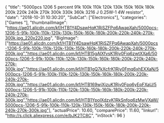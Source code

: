 {
	"title": "5000pcs 1206 5 percent  91k 100k 110k 120k 130k 150k 160k 180k 200k 220k 240k 270k 300k 330k 360k  3216 J  0.25W-1 4W resistor",
	"date": "2018-10-31 10:30:20",
	"SubCat": ["Electronics"],
	"categories": ["Games "],
	"thumbnailImage": "https://ae01.alicdn.com/kf/HTB1Y4DsawHqK1RjSZFPq6AwapXah/5000pcs-1206-5-91k-100k-110k-120k-130k-150k-160k-180k-200k-220k-240k-270k-300k.jpg_220x220.jpg",
	"BigImage": ["https://ae01.alicdn.com/kf/HTB1Y4DsawHqK1RjSZFPq6AwapXah/5000pcs-1206-5-91k-100k-110k-120k-130k-150k-160k-180k-200k-220k-240k-270k-300k.jpg","https://ae01.alicdn.com/kf/HTB15gAlXfvsK1Rjy0Fiq6zwtXXa6/5000pcs-1206-5-91k-100k-110k-120k-130k-150k-160k-180k-200k-220k-240k-270k-300k.jpg","https://ae01.alicdn.com/kf/HTB1gQ7kXcfrK1Rjy0Fmq6xhEXXaN/5000pcs-1206-5-91k-100k-110k-120k-130k-150k-160k-180k-200k-220k-240k-270k-300k.jpg","https://ae01.alicdn.com/kf/HTB169wjXjzuK1Rjy0Fpq6yEpFXaU/5000pcs-1206-5-91k-100k-110k-120k-130k-150k-160k-180k-200k-220k-240k-270k-300k.jpg","https://ae01.alicdn.com/kf/HTB1YpolXdzvK1RkSnfoq6zMwVXaW/5000pcs-1206-5-91k-100k-110k-120k-130k-150k-160k-180k-200k-220k-240k-270k-300k.jpg"],
	"actualPrice": 10.60,
	"comparePrice": 11.60,
	"linkurl": "http://s.click.aliexpress.com/e/bJK2TC8C",
	"inStock": 96
}
